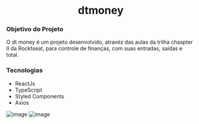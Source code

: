 <h1 align="center"> dtmoney </h1>
<h3> Objetivo do Projeto </h3>
O dt money é um projeto desenvolvido, atravéz das aulas da trilha chaspter II da Rocktseat,
para controle de finanças, com suas entradas, saídas e total.

<h3> Tecnologias </h3>

- ReactJs
- TypeScript 
- Styled Components 
- Axios 

![image](https://user-images.githubusercontent.com/95721308/206774364-026b8291-a0bf-4c78-875f-30457c5e8ef4.png)
![image](https://user-images.githubusercontent.com/95721308/206774723-983cf361-d151-472d-8c74-78afa79a5353.png)
